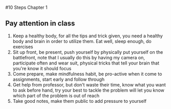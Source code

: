 #10 Steps Chapter 1
## Pay attention in class

1. Keep a healthy body, for all the tips and trick given, you need a healthy body and brain in order to utilize them. Eat well, sleep enough, do exercises
2. Sit up front, be present, push yourself by physically put yourself on the battlefront, note that I usually do this by having my camera on, participate often and wear suit, physical tricks that tell your brain that you're know it should focus
3. Come prepare, make mindfulness habit, be pro-active when it come to assignments, start early and follow through
4. Get help from professor, but don't waste their time, know what you want to ask before hand, try your best to tackle the problem will let you know which part of the problem is out of reach
5. Take good notes, make them public to add pressure to yourself
